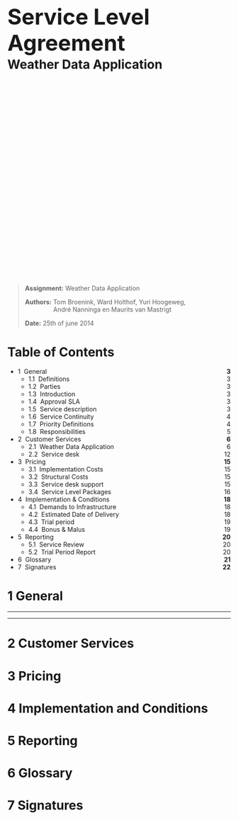 <h1 style="font-size:3.5em">Service Level Agreement</h1>
<h2 style="font-size:2em;margin:-30px 0 480px">Weather Data Application</h2>

> __Assignment:__ Weather Data Application
>
> __Authors:__ <span style="display:inline-block;vertical-align:top">Tom Broenink, Ward Holthof, Yuri Hoogeweg,<br/>André Nanninga en Maurits van Mastrigt</span>
>
> __Date:__ 25th of june 2014

<!-- header: Confident document - Da Vinci Data, Weather Data Application -->

# Table of Contents

- 1 &nbsp;General											<span style="float:right;font-weight:bold">3</span>
	- 1.1 &nbsp;Definitions									<span style="float:right;font-weight:normal">3</span>
	- 1.2 &nbsp;Parties										<span style="float:right;font-weight:normal">3</span>	
	- 1.3 &nbsp;Introduction								<span style="float:right;font-weight:normal">3</span>
	- 1.4 &nbsp;Approval SLA								<span style="float:right;font-weight:normal">3</span>
	- 1.5 &nbsp;Service description 						<span style="float:right;font-weight:normal">3</span>
	- 1.6 &nbsp;Service Continuity							<span style="float:right;font-weight:normal">4</span>
	- 1.7 &nbsp;Priority Definitions						<span style="float:right;font-weight:normal">4</span>
	- 1.8 &nbsp;Responsibilities							<span style="float:right;font-weight:normal">5</span>
- 2 &nbsp;Customer Services									<span style="float:right;font-weight:bold">6</span>
	- 2.1 &nbsp;Weather Data Application 					<span style="float:right;font-weight:normal">6</span>
	- 2.2 &nbsp;Service desk								<span style="float:right;font-weight:normal">12</span>
- 3 &nbsp;Pricing       									<span style="float:right;font-weight:bold">15</span>
	- 3.1 &nbsp;Implementation Costs						<span style="float:right;font-weight:normal">15</span>
	- 3.2 &nbsp;Structural Costs							<span style="float:right;font-weight:normal">15</span>
	- 3.3 &nbsp;Service desk support 						<span style="float:right;font-weight:normal">15</span>
	- 3.4 &nbsp;Service Level Packages						<span style="float:right;font-weight:normal">16</span>
- 4 &nbsp;Implementation & Conditions						<span style="float:right;font-weight:bold">18</span>
	- 4.1 &nbsp;Demands to Infrastructure					<span style="float:right;font-weight:normal">18</span>
	- 4.2 &nbsp;Estimated Date of Delivery					<span style="float:right;font-weight:normal">18</span>
	- 4.3 &nbsp;Trial period								<span style="float:right;font-weight:normal">19</span>
	- 4.4 &nbsp;Bonus & Malus								<span style="float:right;font-weight:normal">19</span>
- 5 &nbsp;Reporting 										<span style="float:right;font-weight:bold">20</span>
	- 5.1 &nbsp;Service Review								<span style="float:right;font-weight:normal">20</span>
	- 5.2 &nbsp;Trial Period Report 						<span style="float:right;font-weight:normal">20</span>
- 6 &nbsp;Glossary 											<span style="float:right;font-weight:bold">21</span>
- 7 &nbsp;Signatures										<span style="float:right;font-weight:bold">22</span>

# 1 General

<!-- @include General/Definitions.md -->

---

<!-- @include General/Parties.md -->
<!-- @include General/Introduction.md -->
<!-- @include General/Approval SLA.md -->

---

<!-- @include General/Service Description.md -->
<!-- @include General/Service Continuity.md -->
<!-- @include General/Priority Definitions.md -->
<!-- @include General/Responsibility.md -->

# 2 Customer Services

<!-- @include Customer Services/Customer Services.md -->

# 3 Pricing

<!-- @include Pricing/Implementation Costs.md -->
<!-- @include Pricing/Structural Costs.md -->
<!-- @include Pricing/Service desk support.md -->
<!-- @include Pricing/Service Level Packages.md -->

# 4 Implementation and Conditions

<!-- @include Implementation and Conditions/Demands to Infrastructure.md -->
<!-- @include Implementation and Conditions/Estimated date of delivery.md -->
<!-- @include Implementation and Conditions/Trial period.md -->
<!-- @include Implementation and Conditions/Bonus and Malus.md -->

# 5 Reporting

<!-- @include Reporting/Service Review.md -->
<!-- @include Reporting/Trial period report.md -->

# 6 Glossary

<!-- @include Glossary/Glossary.md -->

# 7 Signatures

<!-- @include Signatures/Signatures.md -->